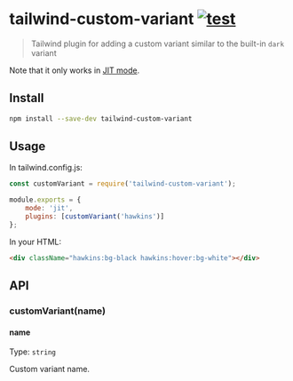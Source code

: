 # tailwind-custom-variant [![test](https://github.com/vadimdemedes/tailwind-custom-variant/actions/workflows/test.yml/badge.svg)](https://github.com/vadimdemedes/tailwind-custom-variant/actions/workflows/test.yml)

> Tailwind plugin for adding a custom variant similar to the built-in `dark` variant

Note that it only works in [JIT mode](https://tailwindcss.com/docs/just-in-time-mode).

## Install

```sh
npm install --save-dev tailwind-custom-variant
```

## Usage

In tailwind.config.js:

```js
const customVariant = require('tailwind-custom-variant');

module.exports = {
	mode: 'jit',
	plugins: [customVariant('hawkins')]
};
```

In your HTML:

```html
<div className="hawkins:bg-black hawkins:hover:bg-white"></div>
```

## API

### customVariant(name)

#### name

Type: `string`

Custom variant name.

